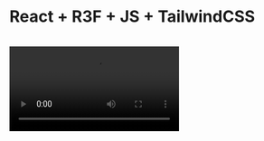 <h1> React + R3F + JS + TailwindCSS </h1> 
<br/>
<video width="auto" height="auto" src="https://www.youtube.com/embed/6LhlYvEmkZY?si=hDXTpGrE0-pMT_nS" title="YouTube video player" frameborder="0" allow="accelerometer; autoplay; clipboard-write; encrypted-media; gyroscope; picture-in-picture; web-share" referrerpolicy="strict-origin-when-cross-origin" allowfullscreen/>

